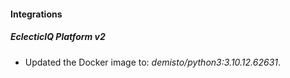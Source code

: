 #### Integrations
##### EclecticIQ Platform v2
- Updated the Docker image to: *demisto/python3:3.10.12.62631*.
